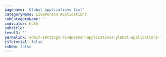 ```yaml
---
pagename: 'Global applications list'
categoryName: LivePerson Applications
subCategoryName: ''
indicator: both
subtitle:
level3: ''
permalink: admin-settings-liveperson-applications-global-applications-list-experiment.html
isTutorial: false
isNew: false
---
```

